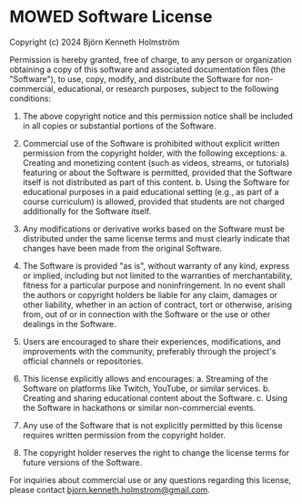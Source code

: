 # MOWED Software License

Copyright (c) 2024 Björn Kenneth Holmström

Permission is hereby granted, free of charge, to any person or organization obtaining a copy of this software and associated documentation files (the "Software"), to use, copy, modify, and distribute the Software for non-commercial, educational, or research purposes, subject to the following conditions:

1. The above copyright notice and this permission notice shall be included in all copies or substantial portions of the Software.

2. Commercial use of the Software is prohibited without explicit written permission from the copyright holder, with the following exceptions:
   a. Creating and monetizing content (such as videos, streams, or tutorials) featuring or about the Software is permitted, provided that the Software itself is not distributed as part of this content.
   b. Using the Software for educational purposes in a paid educational setting (e.g., as part of a course curriculum) is allowed, provided that students are not charged additionally for the Software itself.

3. Any modifications or derivative works based on the Software must be distributed under the same license terms and must clearly indicate that changes have been made from the original Software.

4. The Software is provided "as is", without warranty of any kind, express or implied, including but not limited to the warranties of merchantability, fitness for a particular purpose and noninfringement. In no event shall the authors or copyright holders be liable for any claim, damages or other liability, whether in an action of contract, tort or otherwise, arising from, out of or in connection with the Software or the use or other dealings in the Software.

5. Users are encouraged to share their experiences, modifications, and improvements with the community, preferably through the project's official channels or repositories.

6. This license explicitly allows and encourages:
   a. Streaming of the Software on platforms like Twitch, YouTube, or similar services.
   b. Creating and sharing educational content about the Software.
   c. Using the Software in hackathons or similar non-commercial events.

7. Any use of the Software that is not explicitly permitted by this license requires written permission from the copyright holder.

8. The copyright holder reserves the right to change the license terms for future versions of the Software.

For inquiries about commercial use or any questions regarding this license, please contact bjorn.kenneth.holmstrom@gmail.com.
